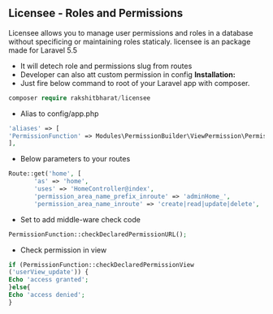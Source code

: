 ## **Licensee - Roles and Permissions**
Licensee allows you to manage user permissions and roles in a database without specificing or maintaining roles staticaly.
licensee is an package made for Laravel 5.5
 - It will detech role and permissions slug from routes
 - Developer can also att custom permission in config
**Installation:**
 - Just fire below command to root of your Laravel app with composer.
````php
composer require rakshitbharat/licensee
````
- Alias to config/app.php
````php
'aliases' => [
'PermissionFunction' => Modules\PermissionBuilder\ViewPermission\PermissionFunction::class,
],
````
 - Below parameters to your routes
```` php
Route::get('home', [
       'as' => 'home',
       'uses' => 'HomeController@index',
       'permission_area_name_prefix_inroute' => 'adminHome_',
       'permission_area_name_inroute' => 'create|read|update|delete',    ]);
````
- Set to add middle-ware check code
````php
PermissionFunction::checkDeclaredPermissionURL();
````
- Check permission in view
````php
if (PermissionFunction::checkDeclaredPermissionView
('userView_update')) {
Echo 'access granted';
}else{
Echo 'access denied';
}
````
